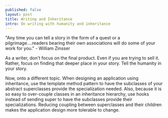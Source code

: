 ```yaml
---
published: false
layout: post
title: Writing and Inheritance
intro: On writing with humanity and inheritance
---
```


"Any time you can tell a story in the form of a quest or a pilgrimage....readers bearing their own associations will do some of your work for you." - William Zinsser

As a writer, don't focus on the final product. Even if you are trying to sell it. Rather, focus on finding that deeper place in your story. Tell the humanity in your story.

Now, onto a different topic. When designing an application using inheritance, use the template method pattern to have the subclasses of your abstract superclasses provide the specialization needed.
Also, because it is so easy to over-couple classes in an inheritance hierarchy, use hooks instead of sending super to have the subclasses provide their specializations.
Reducing coupling between superclasses and their children makes the application design more tolerable to change.